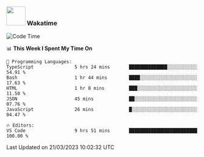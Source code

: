 ### <img src="https://media.giphy.com/media/VgCDAzcKvsR6OM0uWg/giphy.gif" width="50"> Wakatime

  <!--START_SECTION:waka-->
![Code Time](http://img.shields.io/badge/Code%20Time-1%2C323%20hrs%209%20mins-blue)

📊 **This Week I Spent My Time On** 

```text
💬 Programming Languages: 
TypeScript               5 hrs 24 mins       ██████████████░░░░░░░░░░░   54.91 % 
Bash                     1 hr 44 mins        ████░░░░░░░░░░░░░░░░░░░░░   17.63 % 
HTML                     1 hr 8 mins         ███░░░░░░░░░░░░░░░░░░░░░░   11.50 % 
JSON                     45 mins             ██░░░░░░░░░░░░░░░░░░░░░░░   07.76 % 
JavaScript               26 mins             █░░░░░░░░░░░░░░░░░░░░░░░░   04.47 % 

🔥 Editors: 
VS Code                  9 hrs 51 mins       █████████████████████████   100.00 % 
```


 Last Updated on 21/03/2023 10:02:32 UTC
<!--END_SECTION:waka-->
